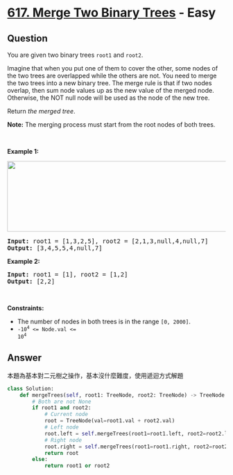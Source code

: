 # [617. Merge Two Binary Trees](https://leetcode.com/problems/merge-two-binary-trees/) - Easy

## Question

You are given two binary trees `` root1 `` and `` root2 ``.

Imagine that when you put one of them to cover the other, some nodes of the two trees are overlapped while the others are not. You need to merge the two trees into a new binary tree. The merge rule is that if two nodes overlap, then sum node values up as the new value of the merged node. Otherwise, the NOT null node will be used as the node of the new tree.

Return _the merged tree_.

__Note:__ The merging process must start from the root nodes of both trees.

&nbsp;

__Example 1:__

<img alt="" src="https://assets.leetcode.com/uploads/2021/02/05/merge.jpg" style="width: 600px; height: 163px;"/>

<pre>
<strong>Input:</strong> root1 = [1,3,2,5], root2 = [2,1,3,null,4,null,7]
<strong>Output:</strong> [3,4,5,5,4,null,7]
</pre>

__Example 2:__

<pre>
<strong>Input:</strong> root1 = [1], root2 = [1,2]
<strong>Output:</strong> [2,2]
</pre>

&nbsp;

__Constraints:__

* The number of nodes in both trees is in the range `` [0, 2000] ``.
* <code>-10<sup>4</sup> &lt;= Node.val &lt;= 10<sup>4</sup></code>

## Answer

本題為基本對二元樹之操作，基本沒什麼難度，使用遞迴方式解題

```python
class Solution:
    def mergeTrees(self, root1: TreeNode, root2: TreeNode) -> TreeNode:
        # Both are not None
        if root1 and root2:
            # Current node
            root = TreeNode(val=root1.val + root2.val)
            # Left node
            root.left = self.mergeTrees(root1=root1.left, root2=root2.left)
            # Right node
            root.right = self.mergeTrees(root1=root1.right, root2=root2.right)
            return root
        else:
            return root1 or root2

```
